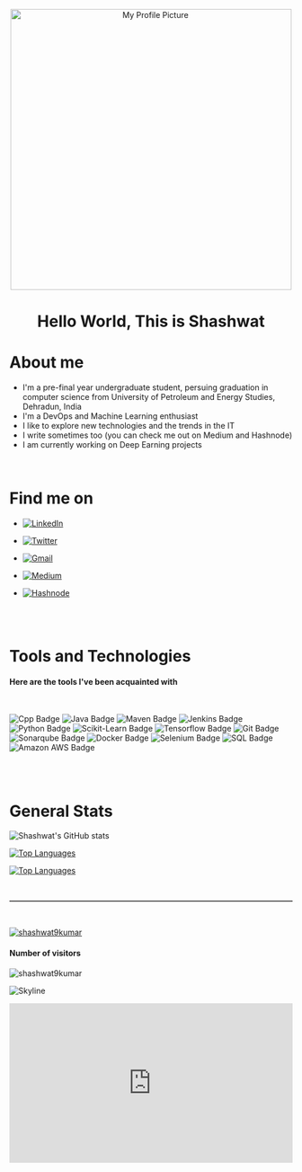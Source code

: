 <p align="center">
 <img width="500px" height="500px" src="https://i.pinimg.com/originals/03/68/c2/0368c21a37cce3e3628ff8eeccc4e2a4.gif" align="center" alt="My Profile Picture" /></p>
 

<!-- https://media3.giphy.com/media/MeJgB3yMMwIaHmKD4z/200.webp?cid=ecf05e47ik3db638zxp1z4kjfrrqw8tzxe44ude36y6mdw60&rid=200.webp&ct=g -->

<h1 align="center">Hello World, This is Shashwat</h1>

# About me

* I'm a pre-final year undergraduate student, persuing graduation in computer science from University of Petroleum and Energy Studies, Dehradun, India
* I'm a DevOps and Machine Learning enthusiast
* I like to explore new technologies and the trends in the IT
* I write sometimes too (you can check me out on Medium and Hashnode)
* I am currently working on Deep Earning projects

<br>

# Find me on


* <p align="left"> <a href="https://www.linkedin.com/in/shashwat-kumar-699498185/" target="blank"><img alt="LinkedIn" src="https://img.shields.io/badge/-LinkedIn-0A66C2?style=for-the-badge&labelColor=white&logo=linkedin&logoColor=0A66C2"></a> </p>
* <p align="left"> <a href="https://twitter.com/shashwat9kumar" target="blank"><img alt="Twitter" src="https://img.shields.io/badge/-Twitter-1DA1F2?style=for-the-badge&labelColor=white&logo=twitter&logoColor=1DA1F2"></a> </p>
* <p align="left"> <a href="mailto:shashwat9kumar@gmail.com" target="blank"><img alt="Gmail" src="https://img.shields.io/badge/-Gmail-EA4335?style=for-the-badge&labelColor=white&logo=gmail&logoColor=EA4335"></a> </p>
* <p align="left"> <a href="https://shashwat9kumar.medium.com/" target="blank"><img alt="Medium" src="https://img.shields.io/badge/-Medium-000000?style=for-the-badge&labelColor=white&logo=medium&logoColor=000000"></a> </p>
* <p align="left"> <a href="https://hashnode.com/@shashwat9kumar" target="blank"><img alt="Hashnode" src="https://img.shields.io/badge/-Hashnode-2962FF?style=for-the-badge&labelColor=white&logo=hashnode&logoColor=2962FF"></a> </p>

<br>
<br>

# Tools and Technologies 

<h4>Here are the tools I've been acquainted with</h4>
<br>

![Cpp Badge](https://img.shields.io/badge/-C++-00599C?style=flat&labelColor=black&logo=c%2B%2B&logoColor=00599C)
![Java Badge](https://img.shields.io/badge/-Java-007396?style=flat&labelColor=black&logo=java&logoColor=007396)
![Maven Badge](https://img.shields.io/badge/-Apache%20Maven-C71A36?style=flat&labelColor=black&logo=apache-maven&logoColor=C71A36)
![Jenkins Badge](https://img.shields.io/badge/-Jenkins-D24939?style=flat&labelColor=black&logo=jenkins&logoColor=D24939)
![Python Badge](https://img.shields.io/badge/-Python-3776AB?style=flat&labelColor=black&logo=python&logoColor=3776AB)
![Scikit-Learn Badge](https://img.shields.io/badge/-Scikit%20Learn-F7931E?style=flat&labelColor=black&logo=scikit-learn&logoColor=F7931E)
![Tensorflow Badge](https://img.shields.io/badge/-TensorFlow-FF6F00?style=flat&labelColor=black&logo=tensorflow&logoColor=FF6F00)
![Git Badge](https://img.shields.io/badge/-Git-F05032?style=flat&labelColor=black&logo=git&logoColor=F05032)
![Sonarqube Badge](https://img.shields.io/badge/-SonarQube-4E9BCD?style=flat&labelColor=black&logo=sonarqube&logoColor=4E9BCD)
![Docker Badge](https://img.shields.io/badge/-Docker-2496ED?style=flat&labelColor=black&logo=docker&logoColor=2496ED)
![Selenium Badge](https://img.shields.io/badge/-Selenium-43B02A?style=flat&labelColor=black&logo=selenium&logoColor=43B02A)
![SQL Badge](https://img.shields.io/badge/-MySQL-4479A1?style=flat&labelColor=black&logo=mysql&logoColor=4479A1)
![Amazon AWS Badge](https://img.shields.io/badge/-Amazon%20Web%20Services-232F3E?style=flat&labelColor=black&logo=amazon-aws&logoColor=232F3E)



<br>
<br>


# General Stats

![Shashwat's GitHub stats](https://github-readme-stats.vercel.app/api?username=shashwat9kumar&show_icons=true)

[![Top Languages](https://github-readme-stats.vercel.app/api/top-langs/?username=shashwat9kumar
)](https://github.com/shashwat9kumar)

[![Top Languages](https://github-readme-streak-stats.herokuapp.com/?user=shashwat9kumar
)](https://github.com/shashwat9kumar)




<br>
<hr style= "border-top: 1px solid #8c8b8b;
	border-bottom: 1px solid #fff;">
<br>



<p align="left"> <a href="https://github.com/ryo-ma/github-profile-trophy"><img src="https://github-profile-trophy.vercel.app/?username=shashwat9kumar" alt="shashwat9kumar" /></a> </p>

#### Number of visitors 

<p align="left"> <img src="https://komarev.com/ghpvc/?username=shashwat9kumar&label=Profile%20views&color=0e75b6&style=flat" alt="shashwat9kumar" /> </p>

<!-- <p align="left"> <a href="https://twitter.com/shashwat9kumar" target="blank"><img src="https://img.shields.io/twitter/follow/shashwat9kumar?logo=twitter&style=for-the-badge" alt="shashwat9kumar" /></a> </p>

<p align="left"> <a href="https://github.com/shashwat9kumar" target="blank"><img alt="GitHub followers" src="https://img.shields.io/github/followers/shashwat9kumar?style=for-the-badge"></a> </p>

<img alt="GitHub followers" src="https://img.shields.io/github/followers/shashwat9kumar?style=social"> -->

![Skyline](https://skyline.github.com/shashwat9kumar/2021)


<div style="width:100%; padding-bottom:56.25%; position:relative;">
  <iframe src="https://skyline.github.com/shashwat9kumar/2021" style="position:absolute; top:0px; left:0px; 
  width:100%; height:100%; border: none; overflow: hidden;"></iframe>
</div>



















